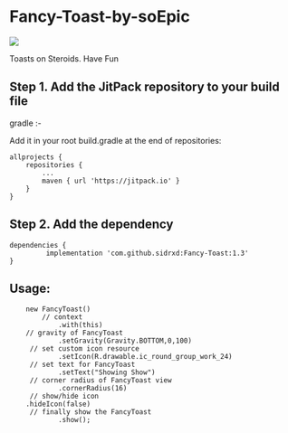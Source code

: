 # Fancy-Toast-by-soEpic
[![](https://jitpack.io/v/sidrxd/Fancy-Toast.svg)](https://jitpack.io/#sidrxd/Fancy-Toast)

Toasts on Steroids. Have Fun


<h2>Step 1. Add the JitPack repository to your build file </h2>

gradle :-

Add it in your root build.gradle at the end of repositories:

	allprojects {
		repositories {
			...
			maven { url 'https://jitpack.io' }
		}
	}
  
<h2>Step 2. Add the dependency </h2>

	dependencies {
	         implementation 'com.github.sidrxd:Fancy-Toast:1.3'
	}
	
<h2>Usage: </h2>

        new FancyToast()
	        // context
                .with(this) 
		// gravity of FancyToast
                .setGravity(Gravity.BOTTOM,0,100) 
		 // set custom icon resource
                .setIcon(R.drawable.ic_round_group_work_24)
		 // set text for FancyToast
                .setText("Showing Show")
		 // corner radius of FancyToast view
                .cornerRadius(16)
		 // show/hide icon
		.hideIcon(false)
		 // finally show the FancyToast
                .show();
                
    
